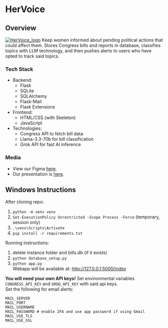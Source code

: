 # HerVoice
## Overview
[![HerVoice_logo](https://github.com/arnav-42/HerVoice/blob/main/image.jpg?raw=true)](https://github.com/arnav-42/HerVoice/blob/main/static/images/Screenshot_2025-01-26_154744.png?raw=true)
Keep women informed about pending political actions that could affect them. Stores Congress bills and reports in database, classifies topics with LLM technology, and then pushes alerts to users who have opted to track said topics.
### Tech Stack
- Backend:
  - Flask
  - SQLite
  - SQLAlchemy
  - Flask-Mail
  - Flask Extensions  
- Frontend:
  - HTML/CSS (with Skeleton)  
  - JavaScript  
- Technologies:
  - Congress API to fetch bill data
  - Llama-3.3-70b for bill classification
  - Grok API for fast AI inference  
### Media
- View our Figma [here](https://www.figma.com/design/f2T2xYPbOuf5uBQeAcvpPN/Untitled?node-id=0-1&t=rvvZaNZIvsKVM3L3-1).  
- Our presentation is [here](https://www.canva.com/design/DAGdQQKBXrU/J5fvwameXF6RvzpHV0lJkA/edit).
## Windows Instructions
After cloning repo:  
1) `python -m venv venv`  
2) `Set-ExecutionPolicy Unrestricted -Scope Process -Force` (temporary, session only)  
3) `.\venv\Scripts\Activate`   
4) `pip install -r requirements.txt`  
  
Running instructions:  
1) delete instance folder and bills.db (if it exists)  
2) `python database_setup.py`  
3) `python app.py`  
Webapp will be available at: http://127.0.0.1:5000/index

**You will need your own API keys!** Set environmental variables `CONGRESS_API_KEY` and `GROQ_API_KEY` with said api keys.  
Set the following for email alerts:
```
MAIL_SERVER  
MAIL_PORT  
MAIL_USERNAME
MAIL_PASSWORD # enable 2FA and use app password if using Gmail  
MAIL_USE_TLS  
MAIL_USE_SSL
```
